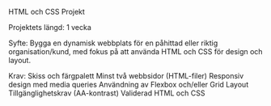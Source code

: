 HTML och CSS Projekt

Projektets längd: 1 vecka

Syfte: Bygga en dynamisk webbplats för en påhittad eller riktig organisation/kund, med fokus på att använda HTML och CSS för design och layout.

Krav:
Skiss och färgpalett
Minst två webbsidor (HTML-filer)
Responsiv design med media queries
Användning av Flexbox och/eller Grid Layout
Tillgänglighetskrav (AA-kontrast)
Validerad HTML och CSS
